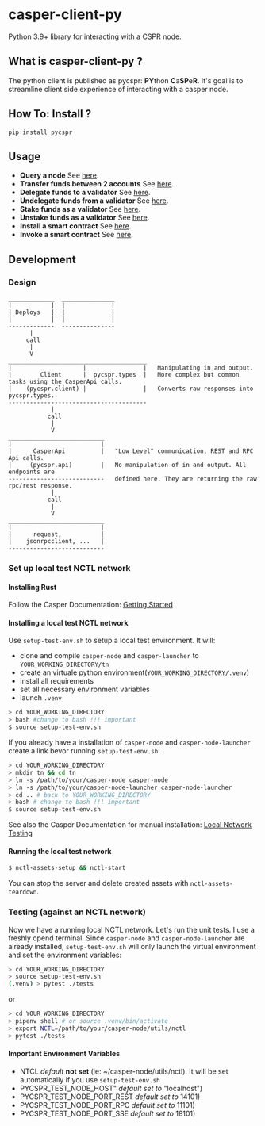 casper-client-py
======================================================

Python 3.9+ library for interacting with a CSPR node.


What is casper-client-py ?
------------------------------------------------------

The python client is published as pycspr: **PY**thon **C**a**SP**e**R**.  It's goal is to streamline client side experience of interacting with a casper node.


How To: Install ?
------------------------------------------------------

```
pip install pycspr
```

## Usage

* **Query a node** See [here](how_tos/how_to_query_a_node.py).
* **Transfer funds between 2 accounts** See [here](how_tos/how_to_transfer.py).
* **Delegate funds to a validator** See [here](how_tos/how_to_delegate.py).
* **Undelegate funds from a validator**  See [here](how_tos/how_to_undelegate.py).
* **Stake funds as a validator** See [here](how_tos/how_to_stake.py).
* **Unstake funds as a validator** See [here](how_tos/how_to_unstake.py).
* **Install a smart contract** See [here](how_tos/how_to_install_a_contract.py).
* **Invoke a smart contract** See [here](how_tos/how_to_invoke_a_contract.py).

## Development

### Design

```
_____________  _______________
|           |  |             |
| Deploys   |  |             |
|           |  |             |
-------------  ---------------
      |
     call
      |
      V
_______________________________________
|                    |                |   Manipulating in and output. 
|        Client      |  pycspr.types  |   More complex but common tasks using the CasperApi calls.
|    (pycspr.client) |                |   Converts raw responses into pycspr.types.
---------------------------------------
            |
           call
            |
            V
___________________________
|                         |    
|      CasperApi          |   "Low Level" communication, REST and RPC Api calls. 
|     (pycspr.api)        |   No manipulation of in and output. All endpoints are 
---------------------------   defined here. They are returning the raw rpc/rest response.
            |
           call
            |
            V
___________________________
|                         |    
|      request,           |   
|    jsonrpcclient, ...   |   
---------------------------
```

### Set up local test NCTL network

#### Installing Rust

Follow the Casper Documentation: [Getting
Started](https://docs.casperlabs.io/en/latest/dapp-dev-guide/setup-of-rust-contract-sdk.html)

#### Installing a local test NCTL network
Use `setup-test-env.sh` to setup a local test environment. 
It will:
* clone and compile `casper-node` and `casper-launcher` to
  `YOUR_WORKING_DIRECTORY/tn`
* create an virtuale python environment(`YOUR_WORKING_DIRECTORY/.venv`)
* install all requirements
* set all necessary environment variables 
* launch `.venv`

```bash
> cd YOUR_WORKING_DIRECTORY
> bash #change to bash !!! important
$ source setup-test-env.sh  
```

If you already have a installation of `casper-node` and `casper-node-launcher`
create a link bevor running `setup-test-env.sh`:

```bash
> cd YOUR_WORKING_DIRECTORY
> mkdir tn && cd tn
> ln -s /path/to/your/casper-node casper-node
> ln -s /path/to/your/casper-node-launcher casper-node-launcher
> cd .. # back to YOUR_WORKING_DIRECTORY
> bash # change to bash !!! important
$ source setup-test-env.sh  
```

See also the Casper Documentation for manual installation:
[Local Network Testing](https://docs.casperlabs.io/en/latest/dapp-dev-guide/setup-nctl.html)

#### Running the local test network
```bash
$ nctl-assets-setup && nctl-start 
```

You can stop the server and delete created assets with `nctl-assets-teardown`.

### Testing (against an NCTL network)
Now we have a running local NCTL network. Let's run the unit tests. I use a
freshly opend terminal. Since  `casper-node` and `casper-node-launcher` are already
installed, `setup-test-env.sh` will only launch the virtual environment and set the environment variables: 

```bash
> cd YOUR_WORKING_DIRECTORY
> source setup-test-env.sh
(.venv) > pytest ./tests
```
or

```bash
> cd YOUR_WORKING_DIRECTORY
> pipenv shell # or source .venv/bin/activate
> export NCTL=/path/to/your/casper-node/utils/nctl
> pytest ./tests
````

#### Important Environment Variables
* NTCL *default* **not set** (ie: ~/casper-node/utils/nctl). It will be set automatically if you use `setup-test-env.sh`
* PYCSPR_TEST_NODE_HOST" *default set to* "localhost")
* PYCSPR_TEST_NODE_PORT_REST *default set to* 14101)
* PYCSPR_TEST_NODE_PORT_RPC *default set to* 11101)
* PYCSPR_TEST_NODE_PORT_SSE *default set to* 18101)

